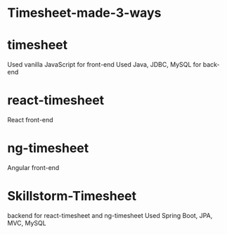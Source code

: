 # Timesheet-made-3-ways

# timesheet
Used vanilla JavaScript for front-end 
Used Java, JDBC, MySQL for back-end

# react-timesheet 
React front-end

# ng-timesheet
Angular front-end

# Skillstorm-Timesheet
backend for react-timesheet and ng-timesheet
Used Spring Boot, JPA, MVC, MySQL





